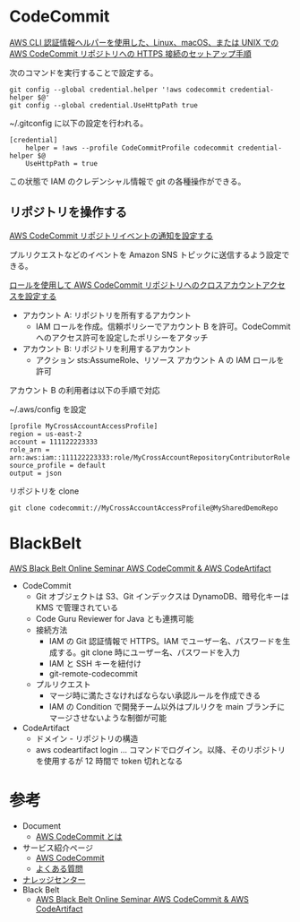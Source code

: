 
# CodeCommit

[AWS CLI 認証情報ヘルパーを使用した、Linux、macOS、または UNIX での AWS CodeCommit リポジトリへの HTTPS 接続のセットアップ手順](https://docs.aws.amazon.com/ja_jp/codecommit/latest/userguide/setting-up-https-unixes.html)

次のコマンドを実行することで設定する。
```
git config --global credential.helper '!aws codecommit credential-helper $@'
git config --global credential.UseHttpPath true
```

~/.gitconfig に以下の設定を行われる。
```
[credential]    
    helper = !aws --profile CodeCommitProfile codecommit credential-helper $@
    UseHttpPath = true
```

この状態で IAM のクレデンシャル情報で git の各種操作ができる。


## リポジトリを操作する

[AWS CodeCommit リポジトリイベントの通知を設定する](https://docs.aws.amazon.com/ja_jp/codecommit/latest/userguide/how-to-repository-email.html)

プルリクエストなどのイベントを Amazon SNS トピックに送信するよう設定できる。


[ロールを使用して AWS CodeCommit リポジトリへのクロスアカウントアクセスを設定する](https://docs.aws.amazon.com/ja_jp/codecommit/latest/userguide/cross-account.html)

* アカウント A: リポジトリを所有するアカウント
  * IAM ロールを作成。信頼ポリシーでアカウント B を許可。CodeCommit へのアクセス許可を設定したポリシーをアタッチ
* アカウント B: リポジトリを利用するアカウント
  * アクション sts:AssumeRole、リソース アカウント A の IAM ロールを許可

アカウント B の利用者は以下の手順で対応

~/.aws/config を設定
```
[profile MyCrossAccountAccessProfile]
region = us-east-2
account = 111122223333
role_arn = arn:aws:iam::111122223333:role/MyCrossAccountRepositoryContributorRole
source_profile = default
output = json
```

リポジトリを clone
```
git clone codecommit://MyCrossAccountAccessProfile@MySharedDemoRepo
```



# BlackBelt

[AWS Black Belt Online Seminar AWS CodeCommit & AWS CodeArtifact](https://pages.awscloud.com/rs/112-TZM-766/images/20201020_BlackBelt_AWS_CodeCommit_AWS_CodeArtifact.pdf)

* CodeCommit
  * Git オブジェクトは S3、Git インデックスは DynamoDB、暗号化キーは KMS で管理されている
  * Code Guru Reviewer for Java とも連携可能
  * 接続方法
    * IAM の Git 認証情報で HTTPS。IAM でユーザー名、パスワードを生成する。git clone 時にユーザー名、パスワードを入力
    * IAM と SSH キーを紐付け
    * git-remote-codecommit
  * プルリクエスト
    * マージ時に満たさなければならない承認ルールを作成できる
    * IAM の Condition で開発チーム以外はプルリクを main ブランチにマージさせないような制御が可能
* CodeArtifact
  * ドメイン - リポジトリの構造
  * aws codeartifact login ... コマンドでログイン。以降、そのリポジトリを使用するが 12 時間で token 切れとなる



# 参考

* Document
  * [AWS CodeCommit とは](https://docs.aws.amazon.com/ja_jp/codecommit/latest/userguide/welcome.html)
* サービス紹介ページ
  * [AWS CodeCommit](https://aws.amazon.com/jp/codecommit/)
  * [よくある質問](https://aws.amazon.com/jp/codecommit/faqs/)
* [ナレッジセンター](https://aws.amazon.com/jp/premiumsupport/knowledge-center/#AWS_CodeCommit)
* Black Belt
  * [AWS Black Belt Online Seminar AWS CodeCommit & AWS CodeArtifact](https://pages.awscloud.com/rs/112-TZM-766/images/20201020_BlackBelt_AWS_CodeCommit_AWS_CodeArtifact.pdf)

